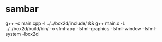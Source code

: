 # sambar
g++ -c main.cpp -I ../../box2d/include/ && g++ main.o -L ../../box2d/build/bin/ -o sfml-app -lsfml-graphics -lsfml-window -lsfml-system -lbox2d


